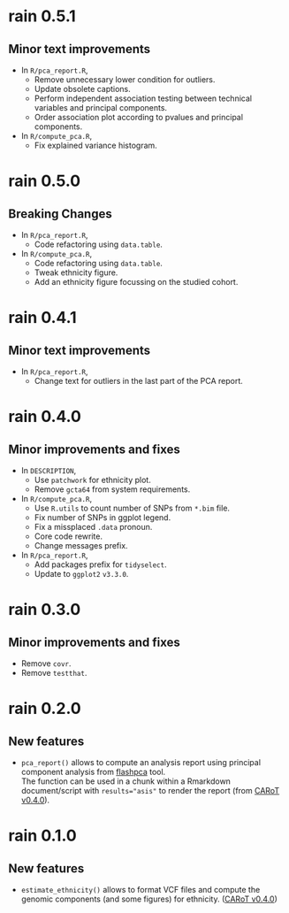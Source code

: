 # rain 0.5.1

## Minor text improvements

* In `R/pca_report.R`,
    + Remove unnecessary lower condition for outliers.
    + Update obsolete captions.
    + Perform independent association testing between technical variables and principal components.
    + Order association plot according to pvalues and principal components.
* In `R/compute_pca.R`,
    + Fix explained variance histogram.

# rain 0.5.0

## Breaking Changes

* In `R/pca_report.R`,
    + Code refactoring using `data.table`.
* In `R/compute_pca.R`,
    + Code refactoring using `data.table`.
    + Tweak ethnicity figure.
    + Add an ethnicity figure focussing on the studied cohort.

# rain 0.4.1

## Minor text improvements

* In `R/pca_report.R`,
    + Change text for outliers in the last part of the PCA report.

# rain 0.4.0

## Minor improvements and fixes

* In `DESCRIPTION`,
    + Use `patchwork` for ethnicity plot.
    + Remove `gcta64` from system requirements.
* In `R/compute_pca.R`,
    + Use `R.utils` to count number of SNPs from `*.bim` file.
    + Fix number of SNPs in ggplot legend.
    + Fix a missplaced `.data` pronoun.
    + Core code rewrite.
    + Change messages prefix.
* In `R/pca_report.R`, 
    + Add packages prefix for `tidyselect`.
    + Update to `ggplot2` `v3.3.0`.

# rain 0.3.0

## Minor improvements and fixes

- Remove `covr`.
- Remove `testthat`.

# rain 0.2.0

## New features

* `pca_report()` allows to compute an analysis report using principal
    component analysis from
    [flashpca](https://github.com/gabraham/flashpca) tool.  
    The function can be used in a chunk within a Rmarkdown
    document/script with `results="asis"` to render the report 
    (from [CARoT v0.4.0](https://github.com/omicsr/CARoT/tree/v0.4.0)).

# rain 0.1.0

## New features

* `estimate_ethnicity()` allows to format VCF files and compute the
    genomic components (and some figures) for ethnicity. ([CARoT v0.4.0](https://github.com/omicsr/CARoT/tree/v0.4.0))
